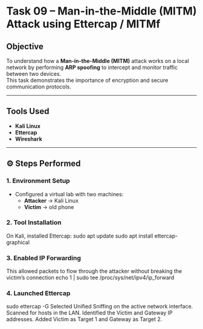 # Task 09 – Man-in-the-Middle (MITM) Attack using Ettercap / MITMf

## Objective
To understand how a **Man-in-the-Middle (MITM)** attack works on a local network by performing **ARP spoofing** to intercept and monitor traffic between two devices.  
This task demonstrates the importance of encryption and secure communication protocols.

---
## Tools Used
- **Kali Linux** 
- **Ettercap** 
- **Wireshark** 
---
## ⚙️ Steps Performed

### 1. Environment Setup
- Configured a virtual lab with two machines:
  - **Attacker** → Kali Linux
  - **Victim** → old phone

### 2. Tool Installation
On Kali, installed Ettercap:
sudo apt update
sudo apt install ettercap-graphical

### 3. Enabled IP Forwarding
This allowed packets to flow through the attacker without breaking the victim’s connection
echo 1 | sudo tee /proc/sys/net/ipv4/ip_forward

### 4. Launched Ettercap
sudo ettercap -G
Selected Unified Sniffing on the active network interface.
Scanned for hosts in the LAN.
Identified the Victim and Gateway IP addresses.
Added Victim as Target 1 and Gateway as Target 2.


